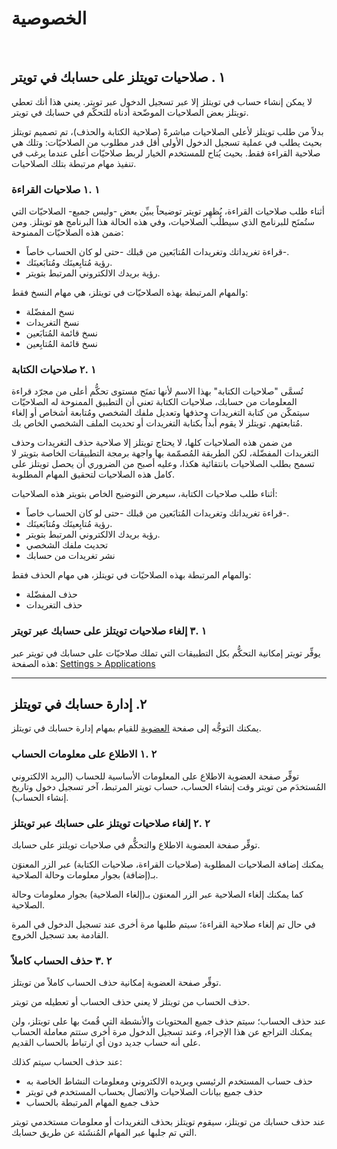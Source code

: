 # الخصوصية

<br/>

## ١ . صلاحيات تويتلز على حسابك في تويتر

لا يمكن إنشاء حساب في تويتلز إلا عبر تسجيل الدخول عبر تويتر. يعني هذا أنك تعطي تويتلز بعض الصلاحيات الموضّحة أدناه للتحكّم في حسابك في تويتر.

بدلاً من طلب تويتلز لأعلى الصلاحيات مباشرةً (صلاحية الكتابة والحذف)، تم تصميم تويتلز بحيث يطلب في عملية تسجيل الدخول الأولى أقل قدر مطلوب من الصلاحيّات: وتلك هي صلاحية القراءة فقط. بحيث يُتاح للمستخدم الخيار لربط صلاحيّات أعلى عندما يرغب في تنفيذ مهام مرتبطة بتلك الصلاحيات.

### ١ .١ صلاحيات القراءة 

أثناء طلب صلاحيات القراءة، يُظهِر تويتر توضيحاً يبيِّن بعض -وليس جميع- الصلاحيّات التي ستُمنَح للبرنامج الذي سيطلُب الصلاحيات، وفي هذه الحالة هذا البرنامج هو تويتلز. ومن ضمن هذه الصلاحيّات الممنوحة:

- قراءة تغريداتك وتغريدات المُتابَعين من قبلك -حتى لو كان الحساب خاصاً-.
- رؤية مُتابِعينَك ومُتابَعينَك.
- رؤية بريدك الالكتروني المرتبط بتويتر.

والمهام المرتبطة بهذه الصلاحيّات في تويتلز، هي مهام النسخ فقط:

- نسخ المفضّلة
- نسخ التغريدات
- نسخ قائمة المُتابَعين
- نسخ قائمة المُتابِعين

### ١ .٢ صلاحيات الكتابة

تُسمَّى "صلاحيات الكتابة" بهذا الاسم لأنها تمنَح مستوى تحكُّم أعلى من مجرّد قراءة المعلومات من حسابك، صلاحيات الكتابة تعني أن التطبيق الممنوحة له الصلاحيّات سيتمكّن من كتابة التغريدات وحذفها وتعديل ملفك الشخصي ومُتابعة أشخاص أو إلغاء مُتابعتهم. تويتلز لا يقوم أبداً بكتابة التغريدات أو تحديث الملف الشخصي الخاص بك.

من ضمن هذه الصلاحيات كلها، لا يحتاج تويتلز إلا صلاحية حذف التغريدات وحذف التغريدات المفضّلة، لكن الطريقة المُصمّمة بها واجهة برمجة التطبيقات الخاصة بتويتر لا تسمح بطلب الصلاحيات بانتقائية هكذا، وعليه أصبح من الضروري أن يحصل تويتلز على كامل هذه الصلاحيات لتحقيق المهام المطلوبة.

أثناء طلب صلاحيات الكتابة، سيعرض التوضيح الخاص بتويتر هذه الصلاحيات:

- قراءة تغريداتك وتغريدات المُتابَعين من قبلك -حتى لو كان الحساب خاصاً-.
- رؤية مُتابِعينَك ومُتابَعينَك.
- رؤية بريدك الالكتروني المرتبط بتويتر.
- تحديث ملفك الشخصي
- نشر تغريدات من حسابك

والمهام المرتبطة بهذه الصلاحيّات في تويتلز، هي مهام الحذف فقط:

- حذف المفضّلة
- حذف التغريدات

### ١ .٣ إلغاء صلاحيات تويتلز على حسابك عبر تويتر

يوفِّر تويتر إمكانية التحكُّم بكل التطبيقات التي تملك صلاحيّات على حسابك في تويتر عبر هذه الصفحة:
[Settings > Applications](https://twitter.com/settings/applications)

-----

## ٢. إدارة حسابك في تويتلز

يمكنك التوجُّه إلى صفحة [العضوية](/profile) للقيام بمهام إدارة حسابك في تويتلز.

### ٢ .١ الاطلاع على معلومات الحساب 

توفِّر صفحة العضوية الاطلاع على المعلومات الأساسية للحساب (البريد الالكتروني المُستخدَم من تويتر وقت إنشاء الحساب، حساب تويتر المرتبط، آخر تسجيل دخول وتاريخ إنشاء الحساب).

### ٢ .٢ إلغاء صلاحيات تويتلز على حسابك عبر تويتلز

توفِّر صفحة العضوية الاطلاع والتحكُّم في صلاحيات تويلتز على حسابك.

يمكنك إضافة الصلاحيات المطلوبة (صلاحيات القراءة، صلاحيات الكتابة) عبر الزر المعنوَن بـ(إضافة) بجوار معلومات وحالة الصلاحية.

كما يمكنك إلغاء الصلاحية عبر الزر المعنوَن بـ(إلغاء الصلاحية) بجوار معلومات وحالة الصلاحية.

في حال تم إلغاء صلاحية القراءة؛ سيتم طلبها مرة أخرى عند تسجيل الدخول في المرة القادمة بعد تسجيل الخروج.

### ٢ .٣ حذف الحساب كاملاً

توفِّر صفحة العضوية إمكانية حذف الحساب كاملاً من تويتلز.

حذف الحساب من تويتلز لا يعني حذف الحساب أو تعطيله من تويتر.

عند حذف الحساب؛ سيتم حذف جميع المحتويات والأنشطة التي قُمتَ بها على تويتلز، ولن يمكنك التراجع عن هذا الإجراء، وعند تسجيل الدخول مرة أخرى ستتم معاملة الحساب على أنه حساب جديد دون أي ارتباط بالحساب القديم.

عند حذف الحساب سيتم كذلك:

- حذف حساب المستخدم الرئيسي وبريده الالكتروني ومعلومات النشاط الخاصة به
- حذف جميع بيانات الصلاحيات والاتصال بحساب المستخدم في تويتر
- حذف جميع المهام المرتبطة بالحساب

عند حذف حسابك من تويتلز، سيقوم تويتلز بحذف التغريدات أو معلومات مستخدمي تويتر التي تم جلبها عبر المهام المُنشَئة عن طريق حسابك.